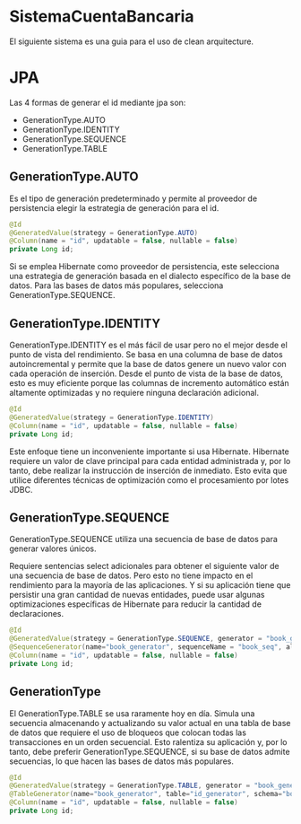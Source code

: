 # SistemaCuentaBancaria
El siguiente sistema es una guia para el uso de clean arquitecture.


# JPA 
Las 4 formas de generar el id mediante jpa son:
* GenerationType.AUTO
* GenerationType.IDENTITY
* GenerationType.SEQUENCE
* GenerationType.TABLE

## GenerationType.AUTO
Es el tipo de generación predeterminado y permite al proveedor de persistencia elegir la estrategia de generación para el id.

``` java
@Id
@GeneratedValue(strategy = GenerationType.AUTO)
@Column(name = "id", updatable = false, nullable = false)
private Long id;
```
Si se emplea Hibernate como proveedor de persistencia, este selecciona una estrategia de generación basada en el dialecto específico de la base de datos. Para las bases de datos más populares, selecciona GenerationType.SEQUENCE.

## GenerationType.IDENTITY

GenerationType.IDENTITY es el más fácil de usar pero no el mejor desde el punto de vista del rendimiento. Se basa en una columna de base de datos autoincremental y permite que la base de datos genere un nuevo valor con cada operación de inserción. Desde el punto de vista de la base de datos, esto es muy eficiente porque las columnas de incremento automático están altamente optimizadas y no requiere ninguna declaración adicional.
``` java
@Id
@GeneratedValue(strategy = GenerationType.IDENTITY)
@Column(name = "id", updatable = false, nullable = false)
private Long id;
```
Este enfoque tiene un inconveniente importante si usa Hibernate. Hibernate requiere un valor de clave principal para cada entidad administrada y, por lo tanto, debe realizar la instrucción de inserción de inmediato. Esto evita que utilice diferentes técnicas de optimización como el procesamiento por lotes JDBC.

## GenerationType.SEQUENCE

GenerationType.SEQUENCE utiliza una secuencia de base de datos para generar valores únicos.

Requiere sentencias select adicionales para obtener el siguiente valor de una secuencia de base de datos. Pero esto no tiene impacto en el rendimiento para la mayoría de las aplicaciones. Y si su aplicación tiene que persistir una gran cantidad de nuevas entidades, puede usar algunas optimizaciones específicas de Hibernate para reducir la cantidad de declaraciones.
``` java
@Id
@GeneratedValue(strategy = GenerationType.SEQUENCE, generator = "book_generator")
@SequenceGenerator(name="book_generator", sequenceName = "book_seq", allocationSize=50)
@Column(name = "id", updatable = false, nullable = false)
private Long id;
```

## GenerationType
El GenerationType.TABLE se usa raramente hoy en día. Simula una secuencia almacenando y actualizando su valor actual en una tabla de base de datos que requiere el uso de bloqueos que colocan todas las transacciones en un orden secuencial. Esto ralentiza su aplicación y, por lo tanto, debe preferir GenerationType.SEQUENCE, si su base de datos admite secuencias, lo que hacen las bases de datos más populares.

``` java
@Id
@GeneratedValue(strategy = GenerationType.TABLE, generator = "book_generator")
@TableGenerator(name="book_generator", table="id_generator", schema="bookstore")
@Column(name = "id", updatable = false, nullable = false)
private Long id;
```
